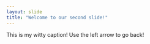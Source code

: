 ```yaml
---
layout: slide
title: "Welcome to our second slide!"
---
```

This is my witty caption!
Use the left arrow to go back!
